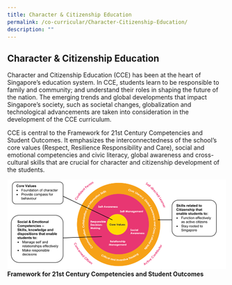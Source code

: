 ```yaml
---
title: Character & Citizenship Education
permalink: /co-curricular/Character-Citizenship-Education/
description: ""
---
```

## Character & Citizenship Education 

Character and Citizenship Education (CCE) has been at the heart of Singapore’s education system. In CCE, students learn to be responsible to family and community; and understand their roles in shaping the future of the nation. The emerging trends and global developments that impact Singapore’s society, such as societal changes, globalization and technological advancements are taken into consideration in the development of the CCE curriculum.  

CCE is central to the Framework for 21st Century Competencies and Student Outcomes. It emphasizes the interconnectedness of the school’s core values (Respect, Resilience Responsibility and Care), social and emotional competencies and civic literacy, global awareness and cross-cultural skills that are crucial for character and citizenship development of the students.

![](/images/Framework%20for%2021st%20Century%20Competencies%20and%20Student%20Outcomes.png)
**Framework for 21st Century Competencies and Student Outcomes**